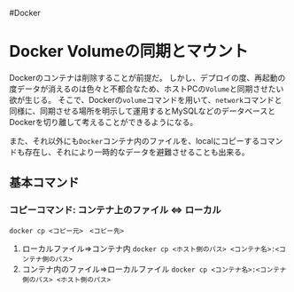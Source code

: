 #Docker 

# Docker Volumeの同期とマウント

Dockerのコンテナは削除することが前提だ。
しかし、デプロイの度、再起動の度データが消えるのは色々と不都合なため、ホストPCの`Volume`と同期させたい欲が生じる。
そこで、Dockerの`volume`コマンドを用いて、`network`コマンドと同様に、同期させる場所を明示して運用するとMySQLなどのデータベースとDockerを切り離して考えることができるようになる。

また、それ以外にも`Docker`コンテナ内のファイルを、localにコピーするコマンドも存在し、それにより一時的なデータを避難させることも出来る。


## 基本コマンド

### コピーコマンド: コンテナ上のファイル <=> ローカル

`docker cp <コピー元>　<コピー先>`

1. ローカルファイル=>コンテナ内
	 `docker cp <ホスト側のパス> <コンテナ名>:<コンテナ側のパス>`
2. コンテナ内のファイル=>ローカルファイル
	`docker cp <コンテナ名>:<コンテナ側のパス> <ホスト側のパス>`

